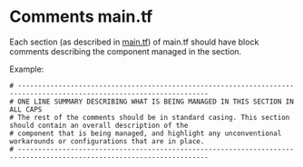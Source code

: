 # Comments main.tf

Each section (as described in [main.tf](main-tf.md)) of main.tf should have block comments describing the component managed in the section.

Example:

```hcl
# ---------------------------------------------------------------------------------------------------------------------
# ONE LINE SUMMARY DESCRIBING WHAT IS BEING MANAGED IN THIS SECTION IN ALL CAPS
# The rest of the comments should be in standard casing. This section should contain an overall description of the
# component that is being managed, and highlight any unconventional workarounds or configurations that are in place.
# ---------------------------------------------------------------------------------------------------------------------
```
